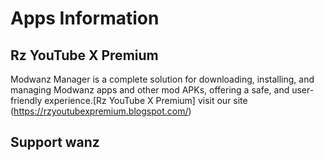 # Apps Information

## Rz YouTube X Premium 
Modwanz Manager is a complete solution for downloading, installing, and managing Modwanz apps and other mod APKs, offering a safe, and user-friendly experience.[Rz YouTube X Premium] visit our site (https://rzyoutubexpremium.blogspot.com/)


## Support wanz
